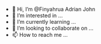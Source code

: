 - 👋 Hi, I’m @Finyahrua Adrian John
- 👀 I’m interested in ...
- 🌱 I’m currently learning ...
- 💞️ I’m looking to collaborate on ...
- 📫 How to reach me ...

<!---
Finyahrua/Finyahrua is a ✨ special ✨ repository because its `README.md` (this file) appears on your GitHub profile.
You can click the Preview link to take a look at your changes.
--->

